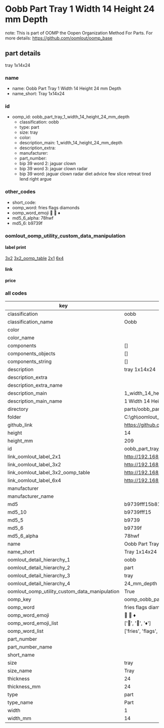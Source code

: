 # Oobb Part Tray 1 Width 14 Height 24 mm Depth  

note: This is part of OOMP the Oopen Organization Method For Parts. For more details: https://github.com/oomlout/oomp_base

##  part details
  



tray 1x14x24



### name
* name: Oobb Part Tray 1 Width 14 Height 24 mm Depth
* name_short: Tray 1x14x24 
### id
* oomp_id: oobb_part_tray_1_width_14_height_24_mm_depth
  * classification: oobb
  * type: part
  * size: tray
  * color: 
  * description_main: 1_width_14_height_24_mm_depth
  * description_extra: 
  * manufacturer: 
  * part_number: 
  * bip 39 word 2: jaguar clown
  * bip 39 word 3: jaguar clown radar
  * bip 39 word: jaguar clown radar diet advice few slice retreat tired lend right argue

### other_codes
* short_code: 
* oomp_word: fries flags diamonds
* oomp_word_emoji :fries: :flags: :diamonds:
* md5_6_alpha: 78hwf
* md5_6: b9739f






### oomlout_oomp_utility_custom_data_manipulation
#### label print
[3x2](http://192.168.1.245:1112/?label=oomp%2078hwf)
[3x2_oomp_table](http://192.168.1.108:1112/?label=oomp%2078hwf)
[2x1](http://192.168.1.242:1112/?label=oomp%2078hwf)
[6x4](http://192.168.1.55:1112/?label=oomp%2078hwf)    

#### link

                              

#### price







### all codes 
| key | value |  
| --- | --- |  
| classification | oobb |  
| classification_name | Oobb |  
| color |  |  
| color_name |  |  
| components | [] |  
| components_objects | [] |  
| components_string | [] |  
| description | tray 1x14x24 |  
| description_extra |  |  
| description_extra_name |  |  
| description_main | 1_width_14_height_24_mm_depth |  
| description_main_name | 1 Width 14 Height 24 mm Depth |  
| directory | parts/oobb_part_tray_1_width_14_height_24_mm_depth |  
| folder | C:\gh\oomlout_oobb_version_4_generated_parts\things\oobb_part_tray_1_width_14_height_24_mm_depth |  
| github_link | https://github.com/oomlout/oomlout_oomp_part_src/tree/main/parts/oobb_part_tray_1_width_14_height_24_mm_depth |  
| height | 14 |  
| height_mm | 209 |  
| id | oobb_part_tray_1_width_14_height_24_mm_depth |  
| link_oomlout_label_2x1 | http://192.168.1.242:1112/?label=oomp%2078hwf |  
| link_oomlout_label_3x2 | http://192.168.1.245:1112/?label=oomp%2078hwf |  
| link_oomlout_label_3x2_oomp_table | http://192.168.1.108:1112/?label=oomp%2078hwf |  
| link_oomlout_label_6x4 | http://192.168.1.55:1112/?label=oomp%2078hwf |  
| manufacturer |  |  
| manufacturer_name |  |  
| md5 | b9739fff15b8196d560203db614b03b9 |  
| md5_10 | b9739fff15 |  
| md5_5 | b9739 |  
| md5_6 | b9739f |  
| md5_6_alpha | 78hwf |  
| name | Oobb Part Tray 1 Width 14 Height 24 mm Depth |  
| name_short | Tray 1x14x24  |  
| oomlout_detail_hierarchy_1 | oobb |  
| oomlout_detail_hierarchy_2 | part |  
| oomlout_detail_hierarchy_3 | tray |  
| oomlout_detail_hierarchy_4 | 24_mm_depth |  
| oomlout_oomp_utility_custom_data_manipulation | True |  
| oomp_key | oomp_oobb_part_tray_1_width_14_height_24_mm_depth |  
| oomp_word | fries flags diamonds |  
| oomp_word_emoji | :fries: :flags: :diamonds: |  
| oomp_word_emoji_list | [':fries:', ':flags:', ':diamonds:'] |  
| oomp_word_list | ['fries', 'flags', 'diamonds'] |  
| part_number |  |  
| part_number_name |  |  
| short_name |  |  
| size | tray |  
| size_name | Tray |  
| thickness | 24 |  
| thickness_mm | 24 |  
| type | part |  
| type_name | Part |  
| width | 1 |  
| width_mm | 14 |  

